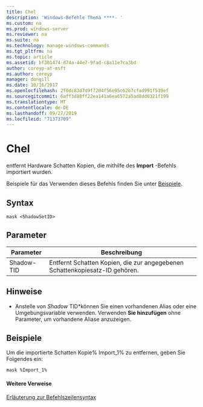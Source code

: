 ```yaml
---
title: Chel
description: 'Windows-Befehle Thema ****- '
ms.custom: na
ms.prod: windows-server
ms.reviewer: na
ms.suite: na
ms.technology: manage-windows-commands
ms.tgt_pltfrm: na
ms.topic: article
ms.assetid: bf301474-d74a-44e7-9fad-c8a11e7ca3bd
author: coreyp-at-msft
ms.author: coreyp
manager: dongill
ms.date: 10/16/2017
ms.openlocfilehash: 2f0dc83d7d9f7204f56e95c62b7cfad991f539ef
ms.sourcegitcommit: 6aff3d88ff22ea141a6ea6572a5ad8dd6321f199
ms.translationtype: MT
ms.contentlocale: de-DE
ms.lasthandoff: 09/27/2019
ms.locfileid: "71373709"
---
```

# <a name="mask"></a>Chel



entfernt Hardware Schatten Kopien, die mithilfe des **Import** -Befehls importiert wurden.

Beispiele für das Verwenden dieses Befehls finden Sie unter [Beispiele](#BKMK_examples).

## <a name="syntax"></a>Syntax

```
mask <ShadowSetID>
```

## <a name="parameters"></a>Parameter

|Parameter|Beschreibung|
|---------|-----------|
|Shadow-TID|Entfernt Schatten Kopien, die zur angegebenen Schattenkopiesatz-ID gehören.|

## <a name="remarks"></a>Hinweise

-   Anstelle von *Shadow* TID*können Sie einen vorhandenen Alias oder eine Umgebungsvariable verwenden. Verwenden **Sie hinzufügen** ohne Parameter, um vorhandene Aliase anzuzeigen.

## <a name="BKMK_examples"></a>Beispiele

Um die importierte Schatten Kopie% Import_1% zu entfernen, geben Sie Folgendes ein:
```
mask %Import_1%
```

#### <a name="additional-references"></a>Weitere Verweise

[Erläuterung zur Befehlszeilensyntax](command-line-syntax-key.md)